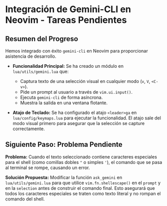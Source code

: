 # Integración de Gemini-CLI en Neovim - Tareas Pendientes

## Resumen del Progreso

Hemos integrado con éxito `gemini-cli` en Neovim para proporcionar asistencia de desarrollo.

- **Funcionalidad Principal:** Se ha creado un módulo en `lua/utils/gemini.lua` que:
  - Captura texto de una selección visual en cualquier modo (`v`, `V`, `<C-v>`).
  - Pide un prompt al usuario a través de `vim.ui.input()`.
  - Ejecuta `gemini-cli` de forma asíncrona.
  - Muestra la salida en una ventana flotante.

- **Atajo de Teclado:** Se ha configurado el atajo `<leader>ga` en `lua/config/keymaps.lua` para ejecutar la funcionalidad. El atajo sale del modo visual primero para asegurar que la selección se capture correctamente.

## Siguiente Paso: Problema Pendiente

**Problema:** Cuando el texto seleccionado contiene caracteres especiales para el shell (como comillas dobles `"` o simples `'`), el comando que se pasa al terminal se rompe, causando un error.

**Solución Propuesta:** Modificar la función `ask_gemini` en `lua/utils/gemini.lua` para que utilice `vim.fn.shellescape()` en el `prompt` y en la `selection` antes de construir el comando final. Esto asegurará que todos los caracteres especiales se traten como texto literal y no rompan el comando del shell.
